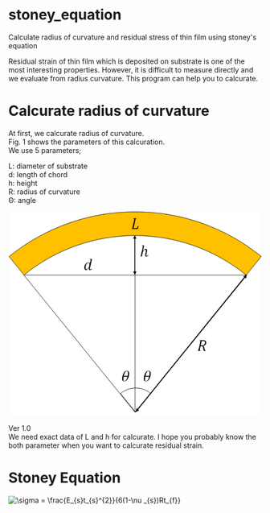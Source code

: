 # stoney_equation
Calculate radius of curvature and residual stress of thin film using stoney's equation

Residual strain of thin film which is deposited on substrate is one of the most interesting properties.
However, it is difficult to measure directly and we evaluate from radius curvature.
This program can help you to calcurate.

# Calcurate radius of curvature
At first, we calcurate radius of curvature.  
Fig. 1 shows the parameters of this calcuration.  
We use 5 parameters;

L: diameter of substrate  
d: length of chord  
h: height  
R: radius of curvature  
Θ: angle  

![Fig1](images/fig1.png)

Ver 1.0  
We need exact data of L and h for calcurate.
I hope you probably know the both parameter when you want to calcurate residual strain.

# Stoney Equation

<img src="https://latex.codecogs.com/svg.image?\sigma&space;=&space;\frac{E_{s}t_{s}^{2}}{6(1-\nu&space;_{s})Rt_{f}}" title="\sigma = \frac{E_{s}t_{s}^{2}}{6(1-\nu _{s})Rt_{f}}" />
